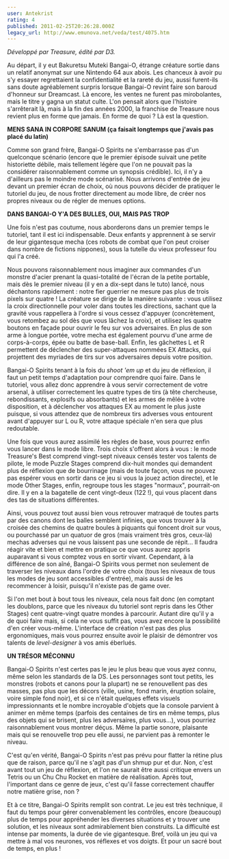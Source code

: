 ```yaml
---
user: Antekrist
rating: 4
published: 2011-02-25T20:26:28.000Z
legacy_url: http://www.emunova.net/veda/test/4075.htm
---
```

_Développé par Treasure, édité par D3\._  

  

Au départ, il y eut Bakuretsu Muteki Bangai-O, étrange créature sortie dans un relatif anonymat sur une Nintendo 64 aux abois. Les chanceux à avoir pu s'y essayer regrettaient la confidentialité et la rareté du jeu, aussi furent-ils sans doute agréablement surpris lorsque Bangai-O revint faire son baroud d'honneur sur Dreamcast. Là encore, les ventes ne furent pas mirobolantes, mais le titre y gagna un statut culte. L'on pensait alors que l'histoire s'arrêterait là, mais à la fin des années 2000, la franchise de Treasure nous revient plus en forme que jamais. En forme de quoi ? Là est la question.  

  

**MENS SANA IN CORPORE SANUM (ça faisait longtemps que j'avais pas placé du latin)**  

Comme son grand frère, Bangai-O Spirits ne s'embarrasse pas d'un quelconque scénario (encore que le premier épisode suivait une petite historiette débile, mais tellement légère que l'on ne pouvait pas la considérer raisonnablement comme un synopsis crédible). Ici, il n'y a d'ailleurs pas le moindre mode scénarisé. Nous arrivons d'entrée de jeu devant un premier écran de choix, où nous pouvons décider de pratiquer le tutoriel du jeu, de nous frotter directement au mode libre, de créer nos propres niveaux ou de régler de menues options.  

  

**DANS BANGAI-O Y'A DES BULLES, OUI, MAIS PAS TROP**  

Une fois n'est pas coutume, nous aborderons dans un premier temps le tutoriel, tant il est ici indispensable. Deux enfants y apprennent à se servir de leur gigantesque mecha (ces robots de combat que l'on peut croiser dans nombre de fictions nippones), sous la tutelle du vieux professeur fou qui l'a créé.  

Nous pouvons raisonnablement nous imaginer aux commandes d'un monstre d'acier prenant la quasi-totalité de l'écran de la petite portable, mais dès le premier niveau (il y en a dix-sept dans le tuto) lancé, nous déchantons rapidement : notre fier guerrier ne mesure pas plus de trois pixels sur quatre ! La créature se dirige de la manière suivante : vous utilisez la croix directionnelle pour voler dans toutes les directions, sachant que la gravité vous rappellera à l'ordre si vous cessez d'appuyer (concrètement, vous retombez au sol dès que vous lâchez la croix), et utilisez les quatre boutons en façade pour ouvrir le feu sur vos adversaires. En plus de son arme à longue portée, votre mecha est également pourvu d'une arme de corps-à-corps, épée ou batte de base-ball. Enfin, les gâchettes L et R permettent de déclencher des super-attaques nommées EX Attacks, qui projettent des myriades de tirs sur vos adversaires depuis votre position.  

Bangai-O Spirits tenant à la fois du _shoot 'em up_ et du jeu de réflexion, il faut un petit temps d'adaptation pour comprendre quoi faire. Dans le tutoriel, vous allez donc apprendre à vous servir correctement de votre arsenal, à utiliser correctement les quatre types de tirs (à tête chercheuse, rebondissants, explosifs ou absorbants) et les armes de mêlée à votre disposition, et à déclencher vos attaques EX au moment le plus juste puisque, si vous attendez que de nombreux tirs adverses vous entourent avant d'appuyer sur L ou R, votre attaque spéciale n'en sera que plus redoutable.  

Une fois que vous aurez assimilé les règles de base, vous pourrez enfin vous lancer dans le mode libre. Trois choix s'offrent alors à vous : le mode Treasure's Best comprend vingt-sept niveaux censés tester vos talents de pilote, le mode Puzzle Stages comprend dix-huit mondes qui demandent plus de réflexion que de bourrinage (mais de toute façon, vous ne pouvez pas espérer vous en sortir dans ce jeu si vous la jouez action directe), et le mode Other Stages, enfin, regroupe tous les stages "normaux", pourrait-on dire. Il y en a la bagatelle de cent vingt-deux (122 !), qui vous placent dans des tas de situations différentes.  

Ainsi, vous pouvez tout aussi bien vous retrouver matraqué de toutes parts par des canons dont les balles semblent infinies, que vous trouver à la croisée des chemins de quatre boules à piquants qui foncent droit sur vous, ou pourchassé par un quatuor de gros (mais vraiment très gros, ceux-là) mechas adverses qui ne vous laissent pas une seconde de répit... Il faudra réagir vite et bien et mettre en pratique ce que vous aurez appris auparavant si vous comptez vous en sortir vivant. Cependant, à la différence de son aîné, Bangai-O Spirits vous permet non seulement de traverser les niveaux dans l'ordre de votre choix (tous les niveaux de tous les modes de jeu sont accessibles d'entrée), mais aussi de les recommencer à loisir, puisqu'il n'existe pas de game over.  

Si l'on met bout à bout tous les niveaux, cela nous fait donc (en comptant les doublons, parce que les niveaux du tutoriel sont repris dans les Other Stages) cent quatre-vingt quatre mondes à parcourir. Autant dire qu'il y a de quoi faire mais, si cela ne vous suffit pas, vous avez encore la possibilité d'en créer vous-même. L'interface de création n'est pas des plus ergonomiques, mais vous pourrez ensuite avoir le plaisir de démontrer vos talents de _level-designer_ à vos amis éberlués.  

  

**UN TRÉSOR MÉCONNU**  

Bangai-O Spirits n'est certes pas le jeu le plus beau que vous ayez connu, même selon les standards de la DS. Les personnages sont tout petits, les monstres (robots et canons pour la plupart) ne se renouvellent pas des masses, pas plus que les décors (ville, usine, fond marin, éruption solaire, voire simple fond noir), et si ce n'était quelques effets visuels impressionnants et le nombre incroyable d'objets que la console parvient à animer en même temps (parfois des centaines de tirs en même temps, plus des objets qui se brisent, plus les adversaires, plus vous...), vous pourriez raisonnablement vous montrer déçus. Même la partie sonore, plaisante mais qui se renouvelle trop peu elle aussi, ne parvient pas à remonter le niveau.  

C'est qu'en vérité, Bangai-O Spirits n'est pas prévu pour flatter la rétine plus que de raison, parce qu'il ne s'agit pas d'un shmup pur et dur. Non, c'est avant tout un jeu de réflexion, et l'on ne saurait être aussi critique envers un Tetris ou un Chu Chu Rocket en matière de réalisation. Après tout, l'important dans ce genre de jeux, c'est qu'il fasse correctement chauffer notre matière grise, non ?  

Et à ce titre, Bangai-O Spirits remplit son contrat. Le jeu est très technique, il faut du temps pour gérer convenablement les contrôles, encore (beaucoup) plus de temps pour appréhender les diverses situations et y trouver une solution, et les niveaux sont admirablement bien construits. La difficulté est intense par moments, la durée de vie gigantesque. Bref, voilà un jeu qui va mettre à mal vos neurones, vos réflexes et vos doigts. Et pour un sacré bout de temps, en plus !
